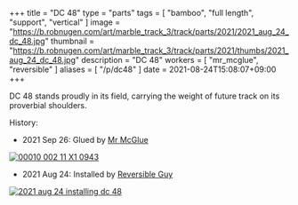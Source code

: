 +++
title = "DC 48"
type = "parts"
tags = [ "bamboo", "full length", "support", "vertical" ]
image = "https://b.robnugen.com/art/marble_track_3/track/parts/2021/2021_aug_24_dc_48.jpg"
thumbnail = "https://b.robnugen.com/art/marble_track_3/track/parts/2021/thumbs/2021_aug_24_dc_48.jpg"
description = "DC 48"
workers = [
    "mr_mcglue",
    "reversible"
]
aliases = [
    "/p/dc48"
]
date = 2021-08-24T15:08:07+09:00
+++

DC 48 stands proudly in its field, carrying the weight of future track on its proverbial shoulders.

History:

* 2021 Sep 26: Glued by [Mr McGlue](/workers/mr_mcglue/)

[![00010 002 11 X1 0943](//b.robnugen.com/art/marble_track_3/frames/2021/thumbs/00010_002_11_X1_0943.jpg)](//b.robnugen.com/art/marble_track_3/frames/2021/00010_002_11_X1_0943.jpg)

* 2021 Aug 24: Installed by [Reversible Guy](/workers/reversible/)

[![2021 aug 24 installing dc 48](//b.robnugen.com/art/marble_track_3/track/parts/2021/thumbs/2021_aug_24_installing_dc_48.jpg)](//b.robnugen.com/art/marble_track_3/track/parts/2021/2021_aug_24_installing_dc_48.jpg)
